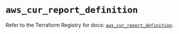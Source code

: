 # `aws_cur_report_definition`

Refer to the Terraform Registry for docs: [`aws_cur_report_definition`](https://registry.terraform.io/providers/hashicorp/aws/4.67.0/docs/resources/cur_report_definition).
